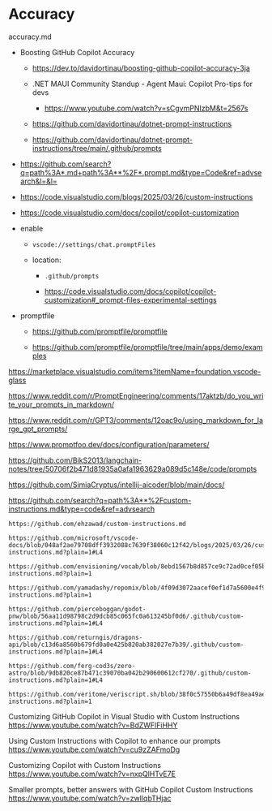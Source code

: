 # Accuracy

accuracy.md

*   Boosting GitHub Copilot Accuracy

    *   https://dev.to/davidortinau/boosting-github-copilot-accuracy-3ja

    *   .NET MAUI Community Standup - Agent Maui: Copilot Pro-tips for devs

        *   https://www.youtube.com/watch?v=sCgvmPNIzbM&t=2567s

    *   https://github.com/davidortinau/dotnet-prompt-instructions

    *   https://github.com/davidortinau/dotnet-prompt-instructions/tree/main/.github/prompts

*   https://github.com/search?q=path%3A*.md+path%3A**%2F*.prompt.md&type=Code&ref=advsearch&l=&l=

*   https://code.visualstudio.com/blogs/2025/03/26/custom-instructions

*   https://code.visualstudio.com/docs/copilot/copilot-customization

*   enable

    *   `vscode://settings/chat.promptFiles`

    *   location:

        *   `.github/prompts`

        *   https://code.visualstudio.com/docs/copilot/copilot-customization#_prompt-files-experimental-settings

*   promptfile

    *   https://github.com/promptfile/promptfile

    *   https://github.com/promptfile/promptfile/tree/main/apps/demo/examples

https://marketplace.visualstudio.com/items?itemName=foundation.vscode-glass

https://www.reddit.com/r/PromptEngineering/comments/17aktzb/do_you_write_your_prompts_in_markdown/

https://www.reddit.com/r/GPT3/comments/12oac9o/using_markdown_for_large_gpt_prompts/

https://www.promptfoo.dev/docs/configuration/parameters/

https://github.com/BikS2013/langchain-notes/tree/50706f2b471d81935a0afa1963629a089d5c148e/code/prompts

https://github.com/SimiaCryptus/intellij-aicoder/blob/main/docs/

https://github.com/search?q=path%3A**%2Fcustom-instructions.md&type=code&ref=advsearch

    https://github.com/ehzawad/custom-instructions.md

    https://github.com/microsoft/vscode-docs/blob/048af2ae79708dff3932088c7639f38060c12f42/blogs/2025/03/26/custom-instructions.md?plain=1#L4

    https://github.com/envisioning/vocab/blob/8ebd1567b8d857ce9c72ad0cef05ba50de901347/src/content/articles/custom-instructions.md?plain=1

    https://github.com/yamadashy/repomix/blob/4f09d3072aacef0ef1d7a5600e4f9c223c59d696/website/client/src/en/guide/custom-instructions.md?plain=1

    https://github.com/pierceboggan/godot-pnw/blob/56aa11d98798c2d9dcb85c065fc0a613245bf0d6/.github/custom-instructions.md?plain=1#L4

    https://github.com/returngis/dragons-api/blob/c13d6a8560b679fd0a0e425b820ab382027e7b39/.github/custom-instructions.md?plain=1#L4

    https://github.com/ferg-cod3s/zero-astro/blob/9db820ce87b471c39070ba042b290600612cf270/.github/custom-instructions.md?plain=1#L4

    https://github.com/veritome/veriscript.sh/blob/38f0c57550b6a49df8ea49ae2ce0c393c8346739/.github/custom-instructions.md?plain=1

Customizing GitHub Copilot in Visual Studio with Custom Instructions
    https://www.youtube.com/watch?v=BdZWFlFiHHY 

Using Custom Instructions with Copilot to enhance our prompts
    https://www.youtube.com/watch?v=cu9zZAFmoDg

Customizing Copilot with Custom Instructions
    https://www.youtube.com/watch?v=nxpQlHTvE7E

Smaller prompts, better answers with GitHub Copilot Custom Instructions
    https://www.youtube.com/watch?v=zwIlqbTHjac

